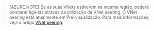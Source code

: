 >[AZURE.NOTE] Se as suas VNets estiverem na mesma região, poderá ponderar ligá-las através da utilização de VNet peering. O VNet peering está atualmente em Pré-visualização. Para mais informações, veja o artigo [VNet peering](../articles/virtual-network/virtual-network-peering-overview.md).


<!--HONumber=Aug16_HO1-->


